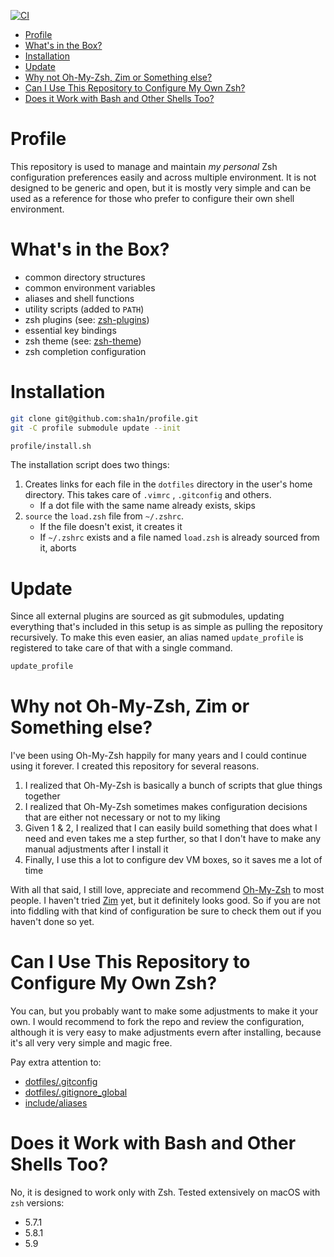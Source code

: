 [![CI](https://github.com/sha1n/profile/actions/workflows/ci.yml/badge.svg)](https://github.com/sha1n/profile/actions/workflows/ci.yml)

- [Profile](#profile)
- [What's in the Box?](#whats-in-the-box)
- [Installation](#installation)
- [Update](#update)
- [Why not Oh-My-Zsh, Zim or Something else?](#why-not-oh-my-zsh-zim-or-something-else)
- [Can I Use This Repository to Configure My Own Zsh?](#can-i-use-this-repository-to-configure-my-own-zsh)
- [Does it Work with Bash and Other Shells Too?](#does-it-work-with-bash-and-other-shells-too)

# Profile
This repository is used to manage and maintain *my personal* Zsh configuration preferences easily and across multiple environment. 
It is not designed to be generic and open, but it is mostly very simple and can be used as a reference for those who prefer to configure their own 
shell environment.

# What's in the Box?
- common directory structures
- common environment variables
- aliases and shell functions
- utility scripts (added to `PATH`)
- zsh plugins (see: [zsh-plugins](zsh-plugins))
- essential key bindings
- zsh theme (see: [zsh-theme](zsh-theme))
- zsh completion configuration

# Installation

```bash
git clone git@github.com:sha1n/profile.git
git -C profile submodule update --init

profile/install.sh
```

The installation script does two things:
1. Creates links for each file in the `dotfiles` directory in the user's home directory. This takes care of `.vimrc` , `.gitconfig` and others.
   - If a dot file with the same name already exists, skips
2. `source` the `load.zsh` file from `~/.zshrc`. 
   - If the file doesn't exist, it creates it
   - If `~/.zshrc` exists and a file named `load.zsh` is already sourced from it, aborts


# Update
Since all external plugins are sourced as git submodules, updating everything that's included in this setup is as simple as pulling the repository recursively. To make this even easier, an alias named `update_profile` is registered to take care of that with a single command.
```bash
update_profile
```

# Why not Oh-My-Zsh, Zim or Something else?
I've been using Oh-My-Zsh happily for many years and I could continue using it forever. I created this repository for several reasons.
1. I realized that Oh-My-Zsh is basically a bunch of scripts that glue things together
2. I realized that Oh-My-Zsh sometimes makes configuration decisions that are either not necessary or not to my liking
3. Given 1 & 2, I realized that I can easily build something that does what I need and even takes me a step further, so that I don't have to make any manual adjustments after I install it
4. Finally, I use this a lot to configure dev VM boxes, so it saves me a lot of time

With all that said, I still love, appreciate and recommend [Oh-My-Zsh](https://ohmyz.sh/) to most people. I haven't tried [Zim](https://zimfw.sh/) yet, but it definitely looks good. So if you are not into fiddling with that kind of configuration be sure to check them out if you haven't done so yet.

# Can I Use This Repository to Configure My Own Zsh?
You can, but you probably want to make some adjustments to make it your own.
I would recommend to fork the repo and review the configuration, although it is very easy to make adjustments evern after installing, because it's all very very simple and magic free.

Pay extra attention to:
- [dotfiles/.gitconfig](dotfiles/.gitconfig)
- [dotfiles/.gitignore_global](dotfiles/.gitignore_global)
- [include/aliases](include/aliases)

# Does it Work with Bash and Other Shells Too?
No, it is designed to work only with Zsh. Tested extensively on macOS with `zsh` versions:
- 5.7.1
- 5.8.1
- 5.9



